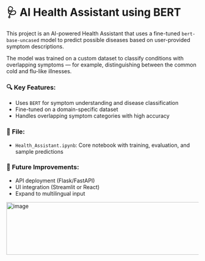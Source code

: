 # 🩺 AI Health Assistant using BERT

This project is an AI-powered Health Assistant that uses a fine-tuned `bert-base-uncased` model to predict possible diseases based on user-provided symptom descriptions.

The model was trained on a custom dataset to classify conditions with overlapping symptoms — for example, distinguishing between the common cold and flu-like illnesses.

### 🔍 Key Features:
- Uses `BERT` for symptom understanding and disease classification
- Fine-tuned on a domain-specific dataset
- Handles overlapping symptom categories with high accuracy

### 📁 File:
- `Health_Assistant.ipynb`: Core notebook with training, evaluation, and sample predictions

### 🚀 Future Improvements:
- API deployment (Flask/FastAPI)
- UI integration (Streamlit or React)
- Expand to multilingual input


<img width="640" height="138" alt="image" src="https://github.com/user-attachments/assets/aaee07ae-c06e-495f-b140-518332bba66d" />
